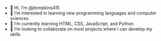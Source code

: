 - 👋 Hi, I’m @jtompkins415
- 👀 I’m interested in learning new programming languages and computer sciences
- 🌱 I’m currently learning HTML, CSS, JavaScript, and Python
- 💞️ I’m looking to collaborate on most projects where I can develop my skills 

<!---
jtompkins415/jtompkins415 is a ✨ special ✨ repository because its `README.md` (this file) appears on your GitHub profile.
You can click the Preview link to take a look at your changes.
--->
